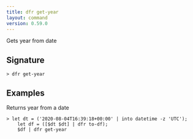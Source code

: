 ```yaml
---
title: dfr get-year
layout: command
version: 0.59.0
---
```


Gets year from date

## Signature

```> dfr get-year ```

## Examples

Returns year from a date
```shell
> let dt = ('2020-08-04T16:39:18+00:00' | into datetime -z 'UTC');
    let df = ([$dt $dt] | dfr to-df);
    $df | dfr get-year
```

